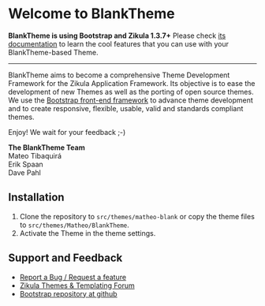 
# Welcome to BlankTheme

**BlankTheme is using Bootstrap and Zikula 1.3.7+**
Please check [its documentation](http://getbootstrap.com/getting-started/) to learn the cool features that you can use with your BlankTheme-based Theme.

---

BlankTheme aims to become a comprehensive Theme Development Framework for the Zikula Application Framework. Its objective is to ease the development of new Themes as well as the porting of open source themes.
We use the [Bootstrap front-end framework](http://getbootstrap.com/) to advance theme development and to create responsive, flexible, usable, valid and standards compliant themes.

Enjoy! We wait for your feedback ;-)

**The BlankTheme Team**  
 Mateo Tibaquirá  
 Erik Spaan  
 Dave Pahl

## Installation

1. Clone the repository to `src/themes/matheo-blank` or copy the theme files to `src/themes/Matheo/BlankTheme`.
2. Activate the Theme in the theme settings.

## Support and Feedback

* [Report a Bug / Request a feature](https://github.com/matheo/BlankTheme/issues/new)
* [Zikula Themes & Templating Forum](http://community.zikula.org/module-Forum-viewforum-forum-71.htm)
* [Bootstrap repository at github](https://github.com/twbs/bootstrap)
